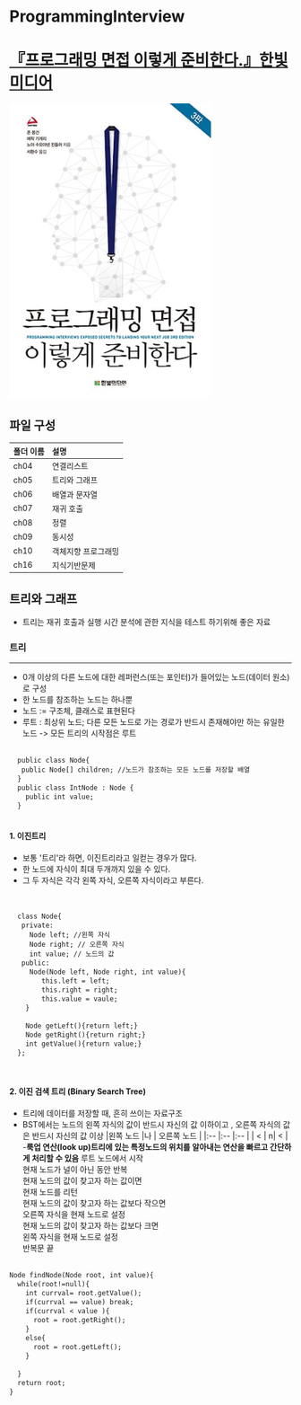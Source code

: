 # ProgrammingInterview
# [『프로그래밍 면접 이렇게 준비한다.』한빛미디어](#트리)
<img src="https://github.com/yoonnyeong/ProgrammingInterview/blob/master/cover_image.jpg" width="360">

## 파일 구성

|폴더 이름   |설명                         |
|:--        |:--                          |
|ch04       |연결리스트                    |
|ch05       |트리와 그래프                 |
|ch06       |배열과 문자열                 |
|ch07       |재귀 호출                    |
|ch08       |정렬                         |
|ch09       |동시성                       |
|ch10       |객체지향 프로그래밍           |
|ch16       |지식기반문제                 |

##  트리와 그래프
- 트리는 재귀 호출과 실행 시간 분석에 관한 지식을 테스트 하기위해 좋은 자료

### 트리 
---
- 0개 이상의 다른 노드에 대한 레퍼런스(또는 포인터)가 들어있는 노드(데이터 원소)로 구성
- 한 노드를 참조하는 노드는 하나뿐
- 노드 := 구조체, 클래스로 표현된다
- 루트 : 최상위 노드; 다른 모든 노드로 가는 경로가 반드시 존재해야만 하는 유일한 노드 -> 모든 트리의 시작점은 루트
<pre>
<code>
  public class Node{
   public Node[] children; //노드가 참조하는 모든 노드를 저장할 배열
  }
  public class IntNode : Node {
    public int value;
  }
 </code></pre>
#### 1. 이진트리
- 보통 '트리'라 하면, 이진트리라고 일컫는 경우가 많다.
- 한 노드에 자식이 최대 두개까지 있을 수 있다.
- 그 두 자식은 각각 왼쪽 자식, 오른쪽 자식이라고 부른다.
<pre>
<code>
  
  class Node{
   private:
     Node left; //왼쪽 자식
     Node right; // 오른쪽 자식
     int value; // 노드의 값
   public:
     Node(Node left, Node right, int value){
        this.left = left;
        this.right = right;
        this.value = vaule;
    }
    
    Node getLeft(){return left;}
    Node getRight(){return right;}
    int getValue(){return value;}
  };
  </code>
  </pre>
#### 2. 이진 검색 트리 (Binary Search Tree)
- 트리에 데이터를 저장할 때, 흔히 쓰이는 자료구조
- BST에서는 노드의 왼쪽 자식의 값이 반드시 자신의 값 이하이고 , 오른쪽 자식의 값은 반드시 자신의 값 이상
|왼쪽 노드   |나 |   오른쪽 노드 |
|:--        |:-- |:--        |
|     <      | n|  <            |
-**룩업 연산(look up)트리에 있는 특정노드의 위치를 알아내는 연산을 빠르고 간단하게 처리할 수 있음**
루트 노드에서 시작 <br>
현재 노드가 널이 아닌 동안 반복 <br>
현재 노드의 값이 찾고자 하는 값이면 <br>
 현재 노드를 리턴<br>
현재 노드의 값이 찾고자 하는 값보다 작으면<br>
 오른쪽 자식을 현재 노드로 설정 <br>
현재 노드의 값이 찾고자 하는 값보다 크면 <br>
 왼쪽 자식을 현재 노드로 설정 <br>
 반복문 끝 <br>
<pre><code>
Node findNode(Node root, int value){
  while(root!=null){ 
    int currval= root.getValue();
    if(currval == value) break;
    if(currval < value ){
      root = root.getRight();
    }
    else{
      root = root.getLeft();
    }
  
  }
  return root;
}

</code></pre>
